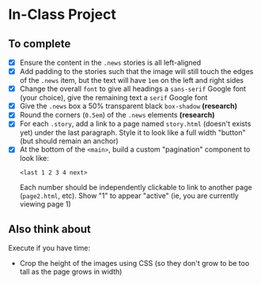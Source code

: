# In-Class Project

## To complete

- [x] Ensure the content in the `.news` stories is all left-aligned
- [x] Add padding to the stories such that the image will still touch the edges of the `.news` item, but the text will have `1em` on the left and right sides
- [x] Change the overall `font` to give all headings a `sans-serif` Google font (your choice), give the remaining text a `serif` Google font
- [x] Give the `.news` box a 50% transparent black `box-shadow` **(research)**
- [x] Round the corners (`0.5em`) of the `.news` elements **(research)**
- [x] For each `.story`, add a link to a page named `story.html` (doesn't exists yet) under the last paragraph. Style it to look like a full width "button" (but should remain an anchor)
- [x] At the bottom of the `<main>`, build a custom "pagination" component to look like:
    ```
    <last 1 2 3 4 next>
    ```
  Each number should be independently clickable to link to another page (`page2.html`, etc). Show "1" to appear "active" (ie, you are currently viewing page 1)

## Also think about

Execute if you have time:

- Crop the height of the images using CSS (so they don't grow to be too tall as the page grows in width)
